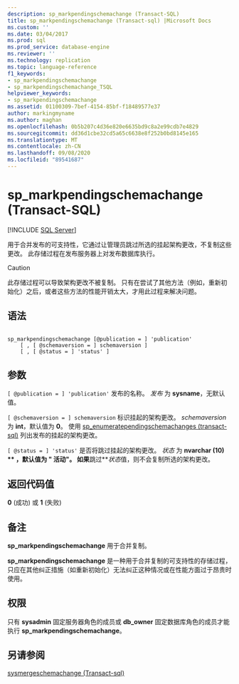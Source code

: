 ```yaml
---
description: sp_markpendingschemachange (Transact-SQL)
title: sp_markpendingschemachange (Transact-sql) |Microsoft Docs
ms.custom: ''
ms.date: 03/04/2017
ms.prod: sql
ms.prod_service: database-engine
ms.reviewer: ''
ms.technology: replication
ms.topic: language-reference
f1_keywords:
- sp_markpendingschemachange
- sp_markpendingschemachange_TSQL
helpviewer_keywords:
- sp_markpendingschemachange
ms.assetid: 01100309-7bef-4154-85bf-f18489577e37
author: markingmyname
ms.author: maghan
ms.openlocfilehash: 0b5b207c4d36e820e6635bd9c8a2e99cdb7e4829
ms.sourcegitcommit: dd36d1cbe32cd5a65c6638e8f252b0bd8145e165
ms.translationtype: MT
ms.contentlocale: zh-CN
ms.lasthandoff: 09/08/2020
ms.locfileid: "89541687"
---
```

# <a name="sp_markpendingschemachange-transact-sql"></a>sp_markpendingschemachange (Transact-SQL)
[!INCLUDE [SQL Server](../../includes/applies-to-version/sqlserver.md)]

  用于合并发布的可支持性，它通过让管理员跳过所选的挂起架构更改，不复制这些更改。 此存储过程在发布服务器上对发布数据库执行。  
  
> [!CAUTION]  
>  此存储过程可以导致架构更改不被复制。 只有在尝试了其他方法（例如，重新初始化）之后，或者这些方法的性能开销太大，才用此过程来解决问题。  
  
## <a name="syntax"></a>语法  
  
```  
  
sp_markpendingschemachange [@publication = ] 'publication'  
    [ , [ @schemaversion = ] schemaversion ]  
    [ , [ @status = ] 'status' ]  
```  
  
## <a name="arguments"></a>参数  
`[ @publication = ] 'publication'` 发布的名称。 *发布* 为 **sysname**，无默认值。  
  
`[ @schemaversion = ] schemaversion` 标识挂起的架构更改。 *schemaversion* 为 **int**，默认值为 **0**。 使用 [sp_enumeratependingschemachanges &#40;transact-sql&#41;](../../relational-databases/system-stored-procedures/sp-enumeratependingschemachanges-transact-sql.md) 列出发布的挂起的架构更改。  
  
`[ @status = ] 'status'` 是否将跳过挂起的架构更改。 *状态* 为 **nvarchar (10) ** ，默认值为 " **活动**"。 如果**跳过***状态*值，则不会复制所选的架构更改。  
  
## <a name="return-code-values"></a>返回代码值  
 **0** (成功) 或 **1** (失败)   
  
## <a name="remarks"></a>备注  
 **sp_markpendingschemachange** 用于合并复制。  
  
 **sp_markpendingschemachange** 是一种用于合并复制的可支持性的存储过程，只应在其他纠正措施（如重新初始化）无法纠正这种情况或在性能方面过于昂贵时使用。  
  
## <a name="permissions"></a>权限  
 只有 **sysadmin** 固定服务器角色的成员或 **db_owner** 固定数据库角色的成员才能执行 **sp_markpendingschemachange**。  
  
## <a name="see-also"></a>另请参阅  
 [sysmergeschemachange &#40;Transact-sql&#41;](../../relational-databases/system-tables/sysmergeschemachange-transact-sql.md)  
  
  
